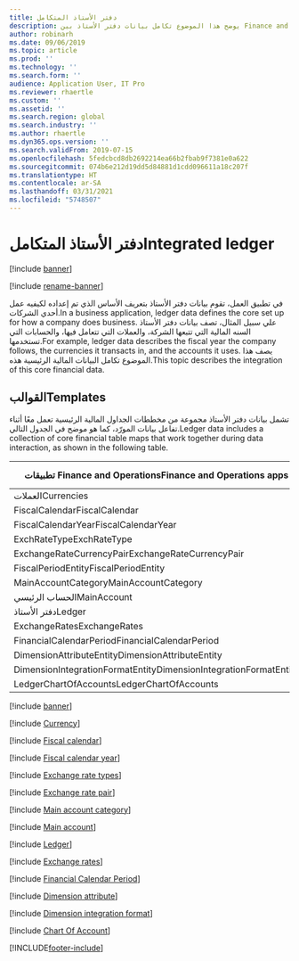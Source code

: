 ```yaml
---
title: دفتر الأستاذ المتكامل
description: يوضح هذا الموضوع تكامل بيانات دفتر الأستاذ بين Finance and Operations وتطبيقات Dynamics 365 الأخرى باستخدام Dataverse.
author: robinarh
ms.date: 09/06/2019
ms.topic: article
ms.prod: ''
ms.technology: ''
ms.search.form: ''
audience: Application User, IT Pro
ms.reviewer: rhaertle
ms.custom: ''
ms.assetid: ''
ms.search.region: global
ms.search.industry: ''
ms.author: rhaertle
ms.dyn365.ops.version: ''
ms.search.validFrom: 2019-07-15
ms.openlocfilehash: 5fedcbcd8db2692214ea66b2fbab9f7381e0a622
ms.sourcegitcommit: 074b6e212d19dd5d84881d1cdd096611a18c207f
ms.translationtype: HT
ms.contentlocale: ar-SA
ms.lasthandoff: 03/31/2021
ms.locfileid: "5748507"
---
```

# <a name="integrated-ledger"></a><span data-ttu-id="6b5a5-103">دفتر الأستاذ المتكامل</span><span class="sxs-lookup"><span data-stu-id="6b5a5-103">Integrated ledger</span></span>

[!include [banner](../../includes/banner.md)]

[!include [rename-banner](~/includes/cc-data-platform-banner.md)]



<span data-ttu-id="6b5a5-104">في تطبيق العمل، تقوم بيانات دفتر الأستاذ بتعريف الأساس الذي تم إعداده لكيفيه عمل أحدي الشركات.</span><span class="sxs-lookup"><span data-stu-id="6b5a5-104">In a business application, ledger data defines the core set up for how a company does business.</span></span> <span data-ttu-id="6b5a5-105">علي سبيل المثال، تصف بيانات دفتر الأستاذ السنه المالية التي تتبعها الشركة، والعملات التي تتعامل فيها، والحسابات التي تستخدمها.</span><span class="sxs-lookup"><span data-stu-id="6b5a5-105">For example, ledger data describes the fiscal year the company follows, the currencies it transacts in, and the accounts it uses.</span></span> <span data-ttu-id="6b5a5-106">يصف هذا الموضوع تكامل البيانات المالية الرئيسية هذه.</span><span class="sxs-lookup"><span data-stu-id="6b5a5-106">This topic describes the integration of this core financial data.</span></span>

## <a name="templates"></a><span data-ttu-id="6b5a5-107">القوالب</span><span class="sxs-lookup"><span data-stu-id="6b5a5-107">Templates</span></span>

<span data-ttu-id="6b5a5-108">تشمل بيانات دفتر الأستاذ مجموعة من مخططات الجداول المالية الرئيسية تعمل معًا أثناء تفاعل بيانات المورّد، كما هو موضح في الجدول التالي.</span><span class="sxs-lookup"><span data-stu-id="6b5a5-108">Ledger data includes a collection of core financial table maps that work together during data interaction, as shown in the following table.</span></span>

<span data-ttu-id="6b5a5-109">تطبيقات Finance and Operations</span><span class="sxs-lookup"><span data-stu-id="6b5a5-109">Finance and Operations apps</span></span>      | <span data-ttu-id="6b5a5-110">تطبيق المستند إلى نموذج في Dynamics 365</span><span class="sxs-lookup"><span data-stu-id="6b5a5-110">Model-driven app in Dynamics 365</span></span> | <span data-ttu-id="6b5a5-111">‏‏الوصف</span><span class="sxs-lookup"><span data-stu-id="6b5a5-111">Description</span></span>
---------------------------------|----------------------------------|------------
<span data-ttu-id="6b5a5-112">العملات</span><span class="sxs-lookup"><span data-stu-id="6b5a5-112">Currencies</span></span>                       | <span data-ttu-id="6b5a5-113">transactioncurrencies</span><span class="sxs-lookup"><span data-stu-id="6b5a5-113">transactioncurrencies</span></span>            |
<span data-ttu-id="6b5a5-114">FiscalCalendar</span><span class="sxs-lookup"><span data-stu-id="6b5a5-114">FiscalCalendar</span></span>                   | <span data-ttu-id="6b5a5-115">msdyn\_fiscalcalendars</span><span class="sxs-lookup"><span data-stu-id="6b5a5-115">msdyn\_fiscalcalendars</span></span>        |
<span data-ttu-id="6b5a5-116">FiscalCalendarYear</span><span class="sxs-lookup"><span data-stu-id="6b5a5-116">FiscalCalendarYear</span></span>               | <span data-ttu-id="6b5a5-117">msdyn\_fiscalcalendaryears</span><span class="sxs-lookup"><span data-stu-id="6b5a5-117">msdyn\_fiscalcalendaryears</span></span>        |
<span data-ttu-id="6b5a5-118">ExchRateType</span><span class="sxs-lookup"><span data-stu-id="6b5a5-118">ExchRateType</span></span>                     | <span data-ttu-id="6b5a5-119">msdyn\_exchangeratetypes</span><span class="sxs-lookup"><span data-stu-id="6b5a5-119">msdyn\_exchangeratetypes</span></span>        |
<span data-ttu-id="6b5a5-120">ExchangeRateCurrencyPair</span><span class="sxs-lookup"><span data-stu-id="6b5a5-120">ExchangeRateCurrencyPair</span></span>         | <span data-ttu-id="6b5a5-121">msdyn\_currencyexchangeratepairs</span><span class="sxs-lookup"><span data-stu-id="6b5a5-121">msdyn\_currencyexchangeratepairs</span></span>        |
<span data-ttu-id="6b5a5-122">FiscalPeriodEntity</span><span class="sxs-lookup"><span data-stu-id="6b5a5-122">FiscalPeriodEntity</span></span>               | <span data-ttu-id="6b5a5-123">msdyn\_fiscalcalendarperiods</span><span class="sxs-lookup"><span data-stu-id="6b5a5-123">msdyn\_fiscalcalendarperiods</span></span>        |
<span data-ttu-id="6b5a5-124">MainAccountCategory</span><span class="sxs-lookup"><span data-stu-id="6b5a5-124">MainAccountCategory</span></span>              | <span data-ttu-id="6b5a5-125">msdyn\_mainaccountcategory</span><span class="sxs-lookup"><span data-stu-id="6b5a5-125">msdyn\_mainaccountcategory</span></span>        |
<span data-ttu-id="6b5a5-126">الحساب الرئيسي</span><span class="sxs-lookup"><span data-stu-id="6b5a5-126">MainAccount</span></span>                      | <span data-ttu-id="6b5a5-127">msdyn\_mainaccounts</span><span class="sxs-lookup"><span data-stu-id="6b5a5-127">msdyn\_mainaccounts</span></span>        |
<span data-ttu-id="6b5a5-128">دفتر الأستاذ</span><span class="sxs-lookup"><span data-stu-id="6b5a5-128">Ledger</span></span>                           | <span data-ttu-id="6b5a5-129">msdyn\_ledgers</span><span class="sxs-lookup"><span data-stu-id="6b5a5-129">msdyn\_ledgers</span></span>        |
<span data-ttu-id="6b5a5-130">ExchangeRates</span><span class="sxs-lookup"><span data-stu-id="6b5a5-130">ExchangeRates</span></span>                    | <span data-ttu-id="6b5a5-131">msdyn\_currencyexchangerates</span><span class="sxs-lookup"><span data-stu-id="6b5a5-131">msdyn\_currencyexchangerates</span></span>        |
<span data-ttu-id="6b5a5-132">FinancialCalendarPeriod</span><span class="sxs-lookup"><span data-stu-id="6b5a5-132">FinancialCalendarPeriod</span></span>          | <span data-ttu-id="6b5a5-133">msdyn\_fiscalcalendarperiods</span><span class="sxs-lookup"><span data-stu-id="6b5a5-133">msdyn\_fiscalcalendarperiods</span></span>        |
<span data-ttu-id="6b5a5-134">DimensionAttributeEntity</span><span class="sxs-lookup"><span data-stu-id="6b5a5-134">DimensionAttributeEntity</span></span>         | <span data-ttu-id="6b5a5-135">msdyn\_dimensionattributes</span><span class="sxs-lookup"><span data-stu-id="6b5a5-135">msdyn\_dimensionattributes</span></span>        |
<span data-ttu-id="6b5a5-136">DimensionIntegrationFormatEntity</span><span class="sxs-lookup"><span data-stu-id="6b5a5-136">DimensionIntegrationFormatEntity</span></span> | <span data-ttu-id="6b5a5-137">msdyn\_financialdimensionformats</span><span class="sxs-lookup"><span data-stu-id="6b5a5-137">msdyn\_financialdimensionformats</span></span>        |
<span data-ttu-id="6b5a5-138">LedgerChartOfAccounts</span><span class="sxs-lookup"><span data-stu-id="6b5a5-138">LedgerChartOfAccounts</span></span>            | <span data-ttu-id="6b5a5-139">msdyn\_chartofaccounts</span><span class="sxs-lookup"><span data-stu-id="6b5a5-139">msdyn\_chartofaccounts</span></span>        |


[!include [banner](../../includes/dual-write-symbols.md)]

[!include [Currency](includes/Currencies-transactioncurrencies.md)]

[!include [Fiscal calendar](includes/FiscalCalendar-msdyn-fiscalcalendars.md)]

[!include [Fiscal calendar year](includes/FiscalCalendarYear-msdyn-fiscalcalendaryears.md)]

[!include [Exchange rate types](includes/ExchRateType-msdyn-exchangeratetypes.md)]

[!include [Exchange rate pair](includes/ExchangeRateCurrencyPair-msdyn-currencyexchangeratepairs.md)]

[!include [Main account category](includes/MainAccountCategory-msdyn-mainaccountcategory.md)]

[!include [Main account](includes/MainAccount-msdyn-mainaccounts.md)]

[!include [Ledger](includes/Ledger-msdyn-ledgers.md)]

[!include [Exchange rates](includes/ExchangeRates-msdyn-currencyexchangerates.md)]

[!include [Financial Calendar Period](includes/FiscalPeriodEntity-msdyn-fiscalcalendarperiods.md)]

[!include [Dimension attribute](includes/DimensionAttributeEntity-msdyn-dimensionattributes.md)]

[!include [Dimension integration format](includes/DimensionIntegrationFormatEntity-msdyn-financialdimensionformats.md)]

[!include [Chart Of Account](includes/LedgerChartOfAccounts-msdyn-chartofaccounts.md)]






[!INCLUDE[footer-include](../../../../includes/footer-banner.md)]